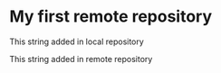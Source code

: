 # My first remote repository

This string added in local repository

This string added in remote repository
